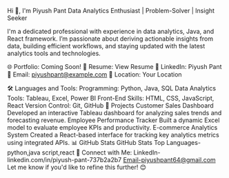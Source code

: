 Hi 👋, I'm Piyush Pant
Data Analytics Enthusiast | Problem-Solver | Insight Seeker

I'm a dedicated professional with experience in data analytics, Java, and React framework. I’m passionate about deriving actionable insights from data, building efficient workflows, and staying updated with the latest analytics tools and technologies.

🌐 Portfolio: Coming Soon!
📄 Resume: View Resume
💼 LinkedIn: Piyush Pant
📧 Email: piyushpant@example.com
📍 Location: Your Location

🛠 Languages and Tools:
Programming: Python, Java, SQL
Data Analytics Tools: Tableau, Excel, Power BI
Front-End Skills: HTML, CSS, JavaScript, React
Version Control: Git, GitHub
📂 Projects
Customer Sales Dashboard
Developed an interactive Tableau dashboard for analyzing sales trends and forecasting revenue.
Employee Performance Tracker
Built a dynamic Excel model to evaluate employee KPIs and productivity.
E-commerce Analytics System
Created a React-based interface for tracking key analytics metrics using integrated APIs.
📊 GitHub Stats
GitHub Stats
Top Languages-python,java script,react
🤝 Connect with Me:
LinkedIn-linkedin.com/in/piyush-pant-737b2a2b7
Email-piyushpant64@gmail.com
Let me know if you'd like to refine this further! 😊






